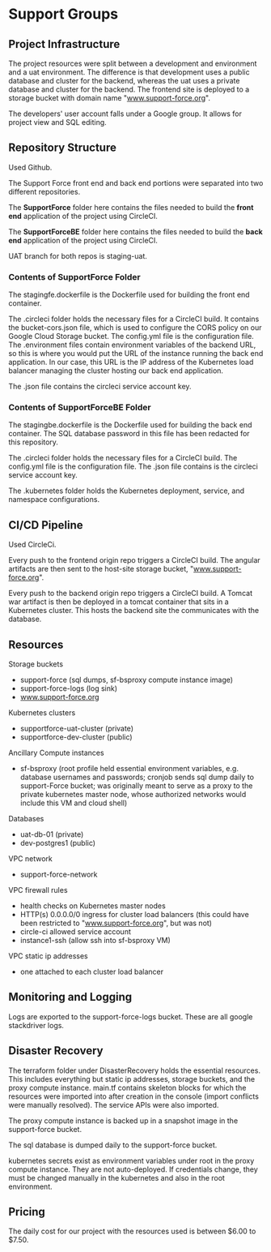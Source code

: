 # Support Groups

## Project Infrastructure

The project resources were split between a development and environment and a
uat environment.  The difference is that development uses a public database
and cluster for the backend, whereas the uat uses a private database and cluster
for the backend.  The frontend site is deployed to a storage bucket with domain
name "www.support-force.org".

The developers' user account falls under a Google group.  It allows for project
view and SQL editing.

## Repository Structure

Used Github.

The Support Force front end and back end portions were separated into two
different repositories.

The **SupportForce** folder here contains the files needed to build the
**front end** application of the project using CircleCI.

The **SupportForceBE** folder here contains the files needed to build the
**back end** application of the project using CircleCI.

UAT branch for both repos is staging-uat.

### Contents of SupportForce Folder

The stagingfe.dockerfile is the Dockerfile used for building the front end container.

The .circleci folder holds the necessary files for a CircleCI build.  It contains
the bucket-cors.json file, which is used to configure the CORS policy on our Google
Cloud Storage bucket.  The config.yml file is the configuration file.  The
.environment files contain environment variables of the backend URL, so this
is where you would put the URL of the instance running the back end application.
In our case, this URL is the IP address of the Kubernetes load balancer managing
the cluster hosting our back end application.

The .json file contains the circleci service account key.

### Contents of SupportForceBE Folder

The stagingbe.dockerfile is the Dockerfile used for building the back end container.
The SQL database password in this file has been redacted for this repository.

The .circleci folder holds the necessary files for a CircleCI build. The config.yml
file is the configuration file. The .json file contains is the circleci service
account key.

The .kubernetes folder holds the Kubernetes deployment, service, and namespace
configurations.

## CI/CD Pipeline  

Used CircleCi.

Every push to the frontend origin repo triggers a CircleCI build.  The angular
artifacts are then sent to the host-site storage bucket, "www.support-force.org".

Every push to the backend origin repo triggers a CircleCI build.  A Tomcat
war artifact is then be deployed in a tomcat container that sits in a
Kubernetes cluster.  This hosts the backend site the communicates with the
database.

## Resources

Storage buckets
  - support-force (sql dumps, sf-bsproxy compute instance image)
  - support-force-logs (log sink)
  - www.support-force.org

Kubernetes clusters
  - supportforce-uat-cluster (private)
  - supportforce-dev-cluster (public)

Ancillary Compute instances
  - sf-bsproxy (root profile held essential environment variables, e.g. database
    usernames and  passwords; cronjob sends sql dump daily to support-Force
    bucket; was originally meant to serve as a proxy to the private kubernetes
    master node, whose authorized networks would include this VM and cloud shell)

Databases
  - uat-db-01 (private)
  - dev-postgres1 (public)

VPC network
  - support-force-network

VPC firewall rules
  - health checks on Kubernetes master nodes
  - HTTP(s) 0.0.0.0/0 ingress for cluster load balancers (this could have been
    restricted to "www.support-force.org", but was not)
  - circle-ci allowed service account
  - instance1-ssh (allow ssh into sf-bsproxy VM)

VPC static ip addresses
  - one attached to each cluster load balancer

## Monitoring and Logging

Logs are exported to the support-force-logs bucket.  These are all google
stackdriver logs.

## Disaster Recovery

The terraform folder under DisasterRecovery holds the essential resources.  This
includes everything but static ip addresses, storage buckets, and the proxy compute
instance.  main.tf contains skeleton blocks for which the resources were imported
into after creation in the console (import conflicts were manually resolved).
The service APIs were also imported.

The proxy compute instance is backed up in a snapshot image in the support-force
bucket.  

The sql database is dumped daily to the support-force bucket.

kubernetes secrets exist as environment variables under root in the proxy
compute instance.  They are not auto-deployed.  If credentials change, they
must be changed manually in the kubernetes and also in the root environment.

## Pricing

The daily cost for our project with the resources used is between $6.00 to $7.50.
